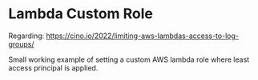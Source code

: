 # Lambda Custom Role

Regarding: https://cino.io/2022/limiting-aws-lambdas-access-to-log-groups/

Small working example of setting a custom AWS lambda role where least access principal is applied.

